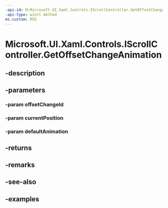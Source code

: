 ```yaml
---
-api-id: M:Microsoft.UI.Xaml.Controls.IScrollController.GetOffsetChangeAnimation(System.Int32,Windows.Foundation.Numerics.Vector2,Windows.UI.Composition.CompositionAnimation)
-api-type: winrt method
ms.custom: RS5
---
```


<!-- Method syntax.
public CompositionAnimation IScrollController.GetOffsetChangeAnimation(Int32 offsetChangeId, Vector2 currentPosition, CompositionAnimation defaultAnimation)
-->

# Microsoft.UI.Xaml.Controls.IScrollController.GetOffsetChangeAnimation

## -description

## -parameters
### -param offsetChangeId

### -param currentPosition

### -param defaultAnimation

## -returns

## -remarks

## -see-also

## -examples

